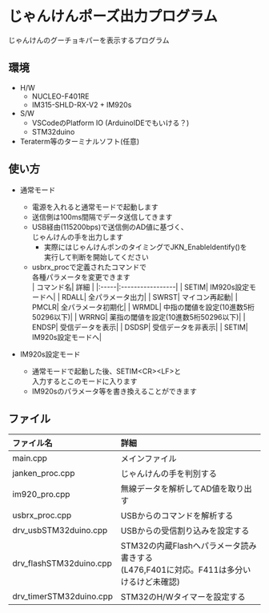 
# じゃんけんポーズ出力プログラム

じゃんけんのグーチョキパーを表示するプログラム

## 環境

* H/W
  * NUCLEO-F401RE
  * IM315-SHLD-RX-V2 + IM920s
* S/W
  * VSCodeのPlatform IO (ArduinoIDEでもいける？)
  * STM32duino
* Teraterm等のターミナルソフト(任意)

## 使い方

* 通常モード
  * 電源を入れると通常モードで起動します
  * 送信側は100ms間隔でデータ送信してきます
  * USB経由(115200bps)で送信側のAD値に基づく、  
    じゃんけんの手を出力します  
    * 実際にはじゃんけんポンのタイミングでJKN_EnableIdentify()を  
      実行して判断を開始してください
  * usbrx_procで定義されたコマンドで  
    各種パラメータを変更できます  
    | コマンド名| 詳細         |
    |:-----|:-----------------|
    | SETIM| IM920s設定モードへ|
    | RDALL| 全パラメータ出力|
    | SWRST| マイコン再起動|
    | PMCLR| 全パラメータ初期化|
    | WRMDL| 中指の閾値を設定(10進数5桁50296以下)|
    | WRRNG| 薬指の閾値を設定(10進数5桁50296以下)|
    | ENDSP| 受信データを表示|
    | DSDSP| 受信データを非表示|
    | SETIM| IM920s設定モードへ|

* IM920s設定モード
  * 通常モードで起動した後、SETIM\<CR>\<LF>と  
    入力するとこのモードに入ります
  * IM920sのパラメータ等を書き換えることができます

## ファイル

| ファイル名                | 詳細         |
|:------------------------|:--------------------------------|
| main.cpp                | メインファイル                   |
| janken_proc.cpp         | じゃんけんの手を判別する          |
| im920_pro.cpp           | 無線データを解析してAD値を取り出す |
| usbrx_proc.cpp          | USBからのコマンドを解析する       |
| drv_usbSTM32duino.cpp   | USBからの受信割り込みを設定する   |
| drv_flashSTM32duino.cpp | STM32の内蔵Flashへパラメータ読み書きする <br> (L476,F401に対応。F411は多分いけるけど未確認)|
| drv_timerSTM32duino.cpp | STM32のH/Wタイマーを設定する|
